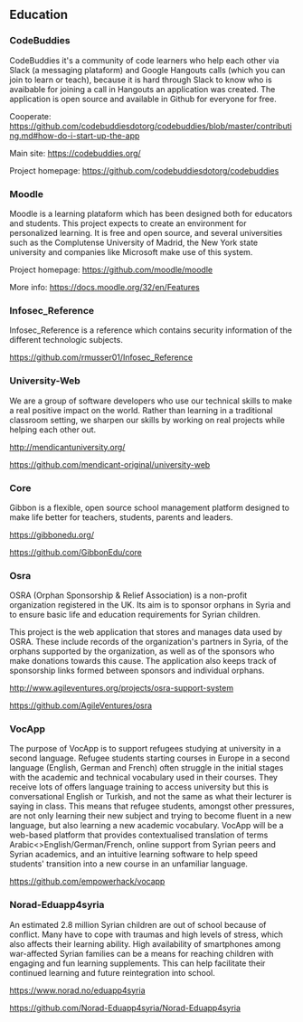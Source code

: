 ## Education

### CodeBuddies
CodeBuddies it's a community of code learners who help each other via Slack (a messaging plataform) and Google Hangouts calls
(which you can join to learn or teach), because it is hard through Slack to know who is avaibable for joining a call in Hangouts 
an application was created. The application is open source and available in Github for everyone for free.

Cooperate: https://github.com/codebuddiesdotorg/codebuddies/blob/master/contributing.md#how-do-i-start-up-the-app 

Main site: https://codebuddies.org/ 

Project homepage: https://github.com/codebuddiesdotorg/codebuddies 

### Moodle
Moodle is a learning plataform which has been designed both for educators and students. This project expects 
to create an environment for personalized learning. It is free and open source, and several universities such as
the Complutense University of Madrid, the New York state university and companies like Microsoft make use of this system.

Project homepage: https://github.com/moodle/moodle

More info: https://docs.moodle.org/32/en/Features


### Infosec_Reference

Infosec_Reference is a reference which contains security information of the different technologic subjects.

https://github.com/rmusser01/Infosec_Reference

### University-Web

We are a group of software developers who use our technical skills to make a real positive impact on the world. Rather than learning in a traditional classroom setting, we sharpen our skills by working on real projects while helping each other out.

http://mendicantuniversity.org/

https://github.com/mendicant-original/university-web

### Core

Gibbon is a flexible, open source school management platform designed to make life better for teachers, students, parents and leaders. 

https://gibbonedu.org/

https://github.com/GibbonEdu/core

### Osra

OSRA (Orphan Sponsorship & Relief Association) is a non-profit organization registered in the UK. Its aim is to sponsor orphans in Syria and to ensure basic life and education requirements for Syrian children.

This project is the web application that stores and manages data used by OSRA. These include records of the organization's partners in Syria, of the orphans supported by the organization, as well as of the sponsors who make donations towards this cause. The application also keeps track of sponsorship links formed between sponsors and individual orphans.

http://www.agileventures.org/projects/osra-support-system

https://github.com/AgileVentures/osra

### VocApp

The purpose of VocApp is to support refugees studying at university in a second language. Refugee students starting courses in Europe in a second language (English, German and French) often struggle in the initial stages with the academic and technical vocabulary used in their courses. They receive lots of offers language training to access university but this is conversational English or Turkish, and not the same as what their lecturer is saying in class. This means that refugee students, amongst other pressures, are not only learning their new subject and trying to become fluent in a new language, but also learning a new academic vocabulary. VocApp will be a web-based platform that provides contextualised translation of terms Arabic<>English/German/French, online support from Syrian peers and Syrian academics, and an intuitive learning software to help speed students' transition into a new course in an unfamiliar language.

https://github.com/empowerhack/vocapp

### Norad-Eduapp4syria

An estimated 2.8 million Syrian children are out of school because of conflict. Many have to cope with traumas and high levels of stress, which also affects their learning ability.
High availability of smartphones among war-affected Syrian families can be a means for reaching children with engaging and fun learning supplements. This can help facilitate their continued learning and future reintegration into school.

https://www.norad.no/eduapp4syria

https://github.com/Norad-Eduapp4syria/Norad-Eduapp4syria

